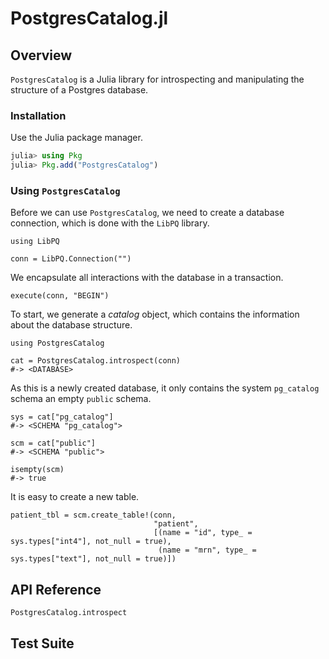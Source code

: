 # PostgresCatalog.jl


## Overview

`PostgresCatalog` is a Julia library for introspecting and manipulating the
structure of a Postgres database.


### Installation

Use the Julia package manager.

```julia
julia> using Pkg
julia> Pkg.add("PostgresCatalog")
```


### Using `PostgresCatalog`

Before we can use `PostgresCatalog`, we need to create a database connection,
which is done with the `LibPQ` library.

    using LibPQ

    conn = LibPQ.Connection("")

We encapsulate all interactions with the database in a transaction.

    execute(conn, "BEGIN")

To start, we generate a *catalog* object, which contains the information about
the database structure.

    using PostgresCatalog

    cat = PostgresCatalog.introspect(conn)
    #-> <DATABASE>

As this is a newly created database, it only contains the system `pg_catalog` schema
an empty `public` schema.

    sys = cat["pg_catalog"]
    #-> <SCHEMA "pg_catalog">

    scm = cat["public"]
    #-> <SCHEMA "public">

    isempty(scm)
    #-> true

It is easy to create a new table.

    patient_tbl = scm.create_table!(conn,
                                    "patient",
                                    [(name = "id", type_ = sys.types["int4"], not_null = true),
                                     (name = "mrn", type_ = sys.types["text"], not_null = true)])


## API Reference

```@docs
PostgresCatalog.introspect
```


## Test Suite

